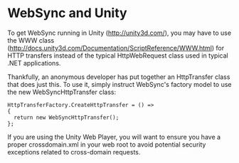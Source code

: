 WebSync and Unity
=================

To get WebSync running in Unity (http://unity3d.com/), you may have to use the WWW class (http://docs.unity3d.com/Documentation/ScriptReference/WWW.html) for HTTP transfers instead of the typical HttpWebRequest class used in typical .NET applications.

Thankfully, an anonymous developer has put together an HttpTransfer class that does just this. To use it, simply instruct WebSync's factory model to use the new WebSyncHttpTransfer class:

    HttpTransferFactory.CreateHttpTransfer = () =>
    {
      return new WebSyncHttpTransfer();
    };

If you are using the Unity Web Player, you will want to ensure you have a proper crossdomain.xml in your web root to avoid potential security exceptions related to cross-domain requests.